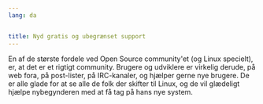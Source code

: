 ```yaml
---
lang: da


title: Nyd gratis og ubegrænset support
---
```


En af de største fordele ved Open Source community'et (og Linux specielt), er, at det er et rigtigt community. Brugere og udviklere er virkelig derude, på web fora, på post-lister, på IRC-kanaler, og hjælper gerne nye brugere. De er alle glade for at se alle de folk der skifter til Linux, og de vil glædeligt hjælpe nybegynderen med at få tag på hans nye system. 






